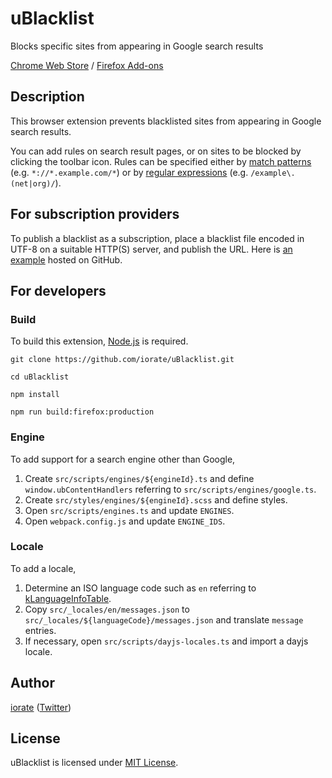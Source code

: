 # uBlacklist
Blocks specific sites from appearing in Google search results

[Chrome Web Store](https://chrome.google.com/webstore/detail/ublacklist/pncfbmialoiaghdehhbnbhkkgmjanfhe) / [Firefox Add-ons](https://addons.mozilla.org/en-US/firefox/addon/ublacklist/)

## Description
This browser extension prevents blacklisted sites from appearing in Google search results.

You can add rules on search result pages, or on sites to be blocked by clicking the toolbar icon. Rules can be specified either by [match patterns](https://developer.mozilla.org/en-US/docs/Mozilla/Add-ons/WebExtensions/Match_patterns) (e.g. `*://*.example.com/*`) or by [regular expressions](https://developer.mozilla.org/en-US/docs/Web/JavaScript/Guide/Regular_Expressions) (e.g. `/example\.(net|org)/`).

## For subscription providers
To publish a blacklist as a subscription, place a blacklist file encoded in UTF-8 on a suitable HTTP(S) server, and publish the URL. Here is [an example](https://raw.githubusercontent.com/iorate/uBlacklist/master/Example.uBlacklist.txt) hosted on GitHub.

## For developers

### Build
To build this extension, [Node.js](https://nodejs.org/en/) is required.

```shell
git clone https://github.com/iorate/uBlacklist.git

cd uBlacklist

npm install

npm run build:firefox:production
```

### Engine
To add support for a search engine other than Google,

1. Create `src/scripts/engines/${engineId}.ts` and define `window.ubContentHandlers` referring to `src/scripts/engines/google.ts`.
1. Create `src/styles/engines/${engineId}.scss` and define styles.
1. Open `src/scripts/engines.ts` and update `ENGINES`.
1. Open `webpack.config.js` and update `ENGINE_IDS`.

### Locale
To add a locale,

1. Determine an ISO language code such as `en` referring to [kLanguageInfoTable](https://src.chromium.org/viewvc/chrome/trunk/src/third_party/cld/languages/internal/languages.cc).
1. Copy `src/_locales/en/messages.json` to `src/_locales/${languageCode}/messages.json` and translate `message` entries.
1. If necessary, open `src/scripts/dayjs-locales.ts` and import a dayjs locale.

## Author
[iorate](https://github.com/iorate) ([Twitter](https://twitter.com/iorate))

## License
uBlacklist is licensed under [MIT License](LICENSE.txt).
